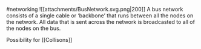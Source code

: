 #networking
![[attachments/BusNetwork.svg.png|200]]
A bus network consists of a single cable or ‘backbone’ that runs between all the nodes on the network. All data that is sent across the network is broadcasted to all of the nodes on the bus.

Possibility for [[Collisons]]